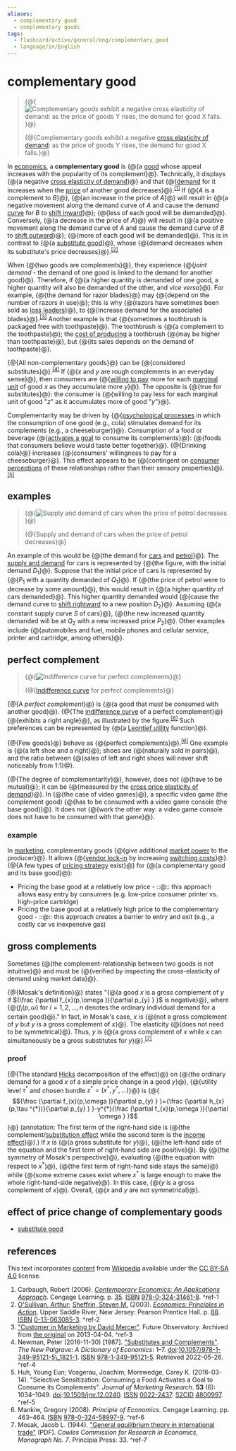 ```yaml
---
aliases:
  - complementary good
  - complementary goods
tags:
  - flashcard/active/general/eng/complementary_good
  - language/in/English
---
```


# complementary good

> {@{![Complementary goods exhibit a negative cross elasticity of demand: as the price of goods Y rises, the demand for good X falls.](../../archives/Wikimedia%20Commons/Cross%20elasticity%20of%20demand%20complements.svg)}@}
>
> {@{Complementary goods exhibit a negative [cross elasticity of demand](cross%20elasticity%20of%20demand.md): as the price of goods Y rises, the demand for good X falls.}@} <!--SR:!2025-11-17,284,330!2025-11-20,286,330-->

In [economics](economics.md), a __complementary good__ is {@{a [good](goods.md) whose appeal increases with the popularity of its complement}@}.<!-- <sup>\[_[further explanation needed](Wikipedia:Please%20clarify.md)_\]</sup> --> Technically, it displays {@{a negative [cross elasticity of demand](cross%20elasticity%20of%20demand.md)}@} and that {@{[demand](demand.md) for it increases when the [price](price.md) of another good decreases}@}.<sup>[\[1\]](#^ref-1)</sup> If {@{$A$ is a complement to $B$}@}, {@{an increase in the price of $A$}@} will result in {@{a negative movement along the demand curve of $A$ and cause the demand [curve](curve.md) for $B$ to [shift inward](demand%20curve.md#changes%20that%20decrease%20demand)}@}; {@{less of each good will be demanded}@}. Conversely, {@{a decrease in the price of $A$}@} will result in {@{a positive movement along the demand curve of $A$ and cause the demand curve of $B$ to [shift outward](demand%20curve.md#changes%20that%20increase%20demand)}@}; {@{more of each good will be demanded}@}. This is in contrast to {@{a [substitute good](substitute%20good.md)}@}, whose {@{demand decreases when its substitute's price decreases}@}.<sup>[\[2\]](#^ref-2)</sup> <!--SR:!2028-11-16,1139,350!2027-12-26,814,330!2025-11-11,278,330!2028-07-27,1050,350!2027-12-24,855,330!2027-07-04,722,330!2025-11-24,290,330!2025-11-06,275,330!2028-01-20,834,330!2025-10-16,257,330!2027-08-28,773,330!2025-10-31,25,372-->

When {@{two goods are complements}@}, they experience {@{_joint demand_ - the demand of one good is linked to the demand for another good}@}. Therefore, if {@{a higher quantity is demanded of one good, a higher quantity will also be demanded of the other, and _vice versa_}@}. For example, {@{the demand for razor blades}@} may {@{depend on the number of razors in use}@}; this is why {@{razors have sometimes been sold as [loss leaders](loss%20leader.md)}@}, to {@{increase demand for the associated blades}@}.<sup>[\[3\]](#^ref-3)</sup> Another example is that {@{sometimes a toothbrush is packaged free with toothpaste}@}. The toothbrush is {@{a complement to the toothpaste}@}; the [cost of producing](manufacturing%20cost.md) a toothbrush {@{may be higher than toothpaste}@}, but {@{its sales depends on the demand of toothpaste}@}. <!--SR:!2028-11-14,1137,350!2028-12-12,1159,350!2025-11-16,283,330!2025-10-21,261,330!2028-12-08,1154,350!2025-10-27,266,330!2027-07-21,735,330!2028-11-26,1147,350!2025-11-19,285,330!2027-04-26,682,330!2025-11-29,294,330-->

{@{All non-complementary goods}@} can be {@{considered substitutes}@}.<sup>[\[4\]](#^ref-4)</sup> If {@{$x$ and $y$ are rough complements in an everyday sense}@}, then consumers are {@{[willing to pay](willingness%20to%20pay.md) more for each [marginal unit](marginal%20product.md) of good $x$ as they accumulate more $y$}@}. The opposite is {@{true for substitutes}@}: the consumer is {@{willing to pay less for each marginal unit of good "$z$" as it accumulates more of good "$y$"}@}. <!--SR:!2025-10-17,258,330!2025-10-14,256,330!2025-11-23,289,330!2028-11-28,1148,350!2025-10-23,263,330!2028-09-30,1101,350-->

Complementarity may be driven by {@{[psychological processes](psychology.md) in which the consumption of one good \(e.g., cola\) stimulates demand for its complements \(e.g., a cheeseburger\)}@}. Consumption of a food or beverage {@{[activates a goal](goal%20setting.md) to consume its complements}@}: {@{foods that consumers believe would taste better together}@}. {@{Drinking cola}@} increases {@{consumers' willingness to pay for a cheeseburger}@}. This effect appears to be {@{contingent on [consumer perceptions](consumer%20behaviour.md) of these relationships rather than their sensory properties}@}.<sup>[\[5\]](#^ref-5)</sup> <!--SR:!2027-04-04,662,330!2028-10-23,1119,350!2028-11-11,1133,350!2027-05-23,699,330!2026-11-05,524,310!2025-11-29,294,330-->

## examples

> {@{![Supply and demand of cars when the price of petrol decreases](../../archives/Wikimedia%20Commons/Supply-and-demand.svg)}@}
>
> {@{Supply and demand of cars when the price of petrol decreases}@} <!--SR:!2025-10-20,260,330!2025-10-14,256,330-->

An example of this would be {@{the demand for [cars](car.md) and [petrol](gasoline.md)}@}. The [supply and demand](supply%20and%20demand.md) for cars is represented by {@{the figure, with the initial demand $D_{1}$}@}. Suppose that the initial price of cars is represented by {@{$P_{1}$ with a quantity demanded of $Q_{1}$}@}. If {@{the price of petrol were to decrease by some amount}@}, this would result in {@{a higher quantity of cars demanded}@}. This higher quantity demanded would {@{cause the demand curve to [shift rightward](demand%20curve.md#shift%20of%20a%20demand%20curve) to a new position $D_{2}$}@}. Assuming {@{a constant supply curve $S$ of cars}@}, {@{the new increased quantity demanded will be at $Q_{2}$ with a new increased price $P_{2}$}@}. Other examples include {@{automobiles and fuel, mobile phones and cellular service, printer and cartridge, among others}@}. <!--SR:!2028-09-19,1093,350!2025-11-13,280,330!2025-10-26,265,330!2025-11-23,289,330!2025-11-22,288,330!2028-12-20,1164,350!2028-10-09,1108,350!2025-11-28,293,330!2025-11-18,285,330-->

## perfect complement

> {@{![Indifference curve for perfect complements](../../archives/Wikimedia%20Commons/Indifference-curves-perfect-complements.svg)}@}
>
> {@{[Indifference curve](indifference%20curve.md) for perfect complements}@} <!--SR:!2025-10-25,264,330!2025-11-07,276,330-->

{@{A _perfect complement_}@} is {@{a good that _must_ be consumed with another good}@}. {@{The [indifference curve](indifference%20curve.md) of a perfect complement}@} {@{exhibits a right angle}@}, as illustrated by the figure.<sup>[\[6\]](#^ref-6)</sup> Such preferences can be represented by {@{a [Leontief utility](Leontief%20utilities.md) function}@}. <!--SR:!2028-12-10,1156,350!2025-11-21,287,330!2025-10-15,256,330!2028-11-22,1144,350!2025-10-19,183,270-->

{@{Few goods}@} behave as {@{perfect complements}@}.<sup>[\[6\]](#^ref-6)</sup> One example is {@{a left shoe and a right}@}; shoes are {@{naturally sold in pairs}@}, and the ratio between {@{sales of left and right shoes will never shift noticeably from 1:1}@}. <!--SR:!2025-11-28,293,330!2025-11-12,279,330!2028-09-25,1097,350!2028-09-26,1099,350!2028-11-06,1131,350-->

{@{The degree of complementarity}@}, however, does not {@{have to be mutual}@}; it can be {@{measured by the [cross price elasticity of demand](cross%20elasticity%20of%20demand.md)}@}. In {@{the case of video games}@}, a specific video game \(the complement good\) {@{has to be consumed with a video game console \(the base good\)}@}. It does not {@{work the other way: a video game console does not have to be consumed with that game}@}. <!--SR:!2025-10-28,267,330!2028-09-01,1078,350!2025-11-14,281,330!2028-11-21,1143,350!2028-12-23,1167,350!2025-11-29,294,330-->

### example

In [marketing](marketing.md), complementary goods {@{give additional [market power](market%20power.md) to the producer}@}. It allows {@{[vendor lock-in](vendor%20lock-in.md) by increasing [switching costs](switching%20barriers.md)}@}. {@{A few types of [pricing strategy](pricing%20strategies.md) exist}@} for {@{a complementary good and its base good}@}: <!--SR:!2028-10-06,1106,350!2027-08-29,764,330!2025-11-10,277,330!2025-11-24,290,330-->

- Pricing the base good at a relatively low price - ::@:: this approach allows easy entry by consumers \(e.g. low-price consumer printer vs. high-price cartridge\) <!--SR:!2027-09-09,783,330!2025-10-26,264,330-->
- Pricing the base good at a relatively high price to the complementary good - ::@:: this approach creates a barrier to entry and exit \(e.g., a costly car vs inexpensive gas\) <!--SR:!2025-11-17,283,330!2028-12-08,1156,350-->

## gross complements

Sometimes {@{the complement-relationship between two goods is not intuitive}@} and must be {@{verified by inspecting the cross-elasticity of demand using market data}@}. <!--SR:!2025-11-09,276,330!2027-12-04,798,330-->

{@{Mosak's definition}@} states "{@{a good $x$ is a gross complement of $y$ if ${\frac {\partial f_{x}(p,\omega )}{\partial p_{y} } }$ is negative}@}, where {@{$f_{i}(p,\omega )$ for $i=1,2,\ldots ,n$ denotes the ordinary individual demand for a certain good}@}." In fact, in Mosak's case, $x$ is {@{not a gross complement of $y$ but $y$ is a gross complement of $x$}@}. The elasticity {@{does not need to be symmetrical}@}. Thus, $y$ is {@{a gross complement of $x$ while $x$ can simultaneously be a gross substitutes for $y$}@}.<sup>[\[7\]](#^ref-7)</sup> <!--SR:!2025-10-18,259,330!2028-12-19,1164,350!2027-10-08,808,330!2028-11-13,1137,350!2028-08-09,1060,350!2025-11-29,294,330-->

### proof

{@{The standard [Hicks](John%20Hicks.md) decomposition of the effect}@} on {@{the ordinary demand for a good $x$ of a simple price change in a good $y$}@}, {@{utility level $\tau ^{*}$ and chosen bundle $z^{*}=(x^{*},y^{*},\dots )$}@} is {@{$${\frac {\partial f_{x}(p,\omega )}{\partial p_{y} } }={\frac {\partial h_{x}(p,\tau ^{*})}{\partial p_{y} } }-y^{*}{\frac {\partial f_{x}(p,\omega )}{\partial \omega } }$$}@} (annotation: The first term of the right-hand side is {@{the complement/[substitution effect](substitution%20effect.md) while the second term is the [income effect](consumer%20choice.md#income%20effect)}@}.) If $x$ is {@{a gross substitute for $y$}@}, {@{the left-hand side of the equation and the first term of right-hand side are positive}@}. By {@{the symmetry of Mosak's perspective}@}, evaluating {@{the equation with respect to $x^{*}$}@}, {@{the first term of right-hand side stays the same}@} while {@{some extreme cases exist where $x^{*}$ is large enough to make the whole right-hand-side negative}@}. In this case, {@{$y$ is a gross complement of $x$}@}. Overall, {@{$x$ and $y$ are not symmetrical}@}. <!--SR:!2028-07-29,1051,350!2027-06-15,716,330!2028-09-06,1083,350!2026-06-14,380,290!2026-06-11,430,310!2025-11-29,294,330!2026-11-01,501,310!2027-06-30,719,330!2025-11-27,292,330!2027-06-12,646,310!2025-10-22,262,330!2028-12-14,1161,350!2028-12-11,1157,350-->

## effect of price change of complementary goods

- [substitute good](substitute%20good.md)

## references

This text incorporates [content](https://en.wikipedia.org/wiki/complementary_good) from [Wikipedia](Wikipedia.md) available under the [CC BY-SA 4.0](https://creativecommons.org/licenses/by-sa/4.0/) license.

1. Carbaugh, Robert \(2006\). [_Contemporary Economics: An Applications Approach_](https://archive.org/details/contemporaryecon00robe/page/35). Cengage Learning. p. [35](https://archive.org/details/contemporaryecon00robe/page/35). [ISBN](ISBN.md) [978-0-324-31461-8](https://en.wikipedia.org/wiki/Special:BookSources/978-0-324-31461-8). <a id="^ref-1"></a>^ref-1
2. [O'Sullivan, Arthur](Arthur%20O'Sullivan%20(economist).md); [Sheffrin, Steven M.](Steven%20M.%20Sheffrin.md) \(2003\). [_Economics: Principles in Action_](https://archive.org/details/economicsprincip00osul). Upper Saddle River, New Jersey: Pearson Prentice Hall. p. [88](https://archive.org/details/economicsprincip00osul/page/n104). [ISBN](ISBN.md) [0-13-063085-3](https://en.wikipedia.org/wiki/Special:BookSources/0-13-063085-3). <a id="^ref-2"></a>^ref-2
3. ["Customer in Marketing by David Mercer"](https://web.archive.org/web/20130404042855/http://futureobservatory.dyndns.org/9432.htm). Future Observatory. Archived from [the original](http://futureobservatory.dyndns.org/9432.htm) on 2013-04-04. <a id="^ref-3"></a>^ref-3
4. Newman, Peter \(2016-11-30\) \[1987\]. ["Substitutes and Complements"](https://link.springer.com/referenceworkentry/10.1057/978-1-349-95121-5_1821-1?page=1). _The New Palgrave: A Dictionary of Economics_: 1–7. [doi](digital%20object%20identifier.md):[10.1057/978-1-349-95121-5\\_1821-1](https://doi.org/10.1057%2F978-1-349-95121-5_1821-1). [ISBN](ISBN.md) [978-1-349-95121-5](https://en.wikipedia.org/wiki/Special:BookSources/978-1-349-95121-5). Retrieved 2022-05-26. <a id="^ref-4"></a>^ref-4
5. Huh, Young Eun; Vosgerau, Joachim; Morewedge, Carey K. \(2016-03-14\). "Selective Sensitization: Consuming a Food Activates a Goal to Consume its Complements". _Journal of Marketing Research_. __53__ \(6\): 1034–1049. [doi](digital%20object%20identifier.md):[10.1509/jmr.12.0240](https://doi.org/10.1509%2Fjmr.12.0240). [ISSN](ISSN.md) [0022-2437](https://search.worldcat.org/issn/0022-2437). [S2CID](Semantic%20Scholar.md#S2CID) [4800997](https://api.semanticscholar.org/CorpusID:4800997). <a id="^ref-5"></a>^ref-5
6. Mankiw, Gregory \(2008\). _Principle of Economics_. Cengage Learning. pp. 463–464. [ISBN](ISBN.md) [978-0-324-58997-9](https://en.wikipedia.org/wiki/Special:BookSources/978-0-324-58997-9). <a id="^ref-6"></a>^ref-6
7. Mosak, Jacob L. \(1944\). ["General equilibrium theory in international trade"](https://dspace.gipe.ac.in/xmlui/bitstream/handle/10973/38888/GIPE-014030.pdf?sequence=3) \(PDF\). _Cowles Commission for Research in Economics, Monograph No. 7_. Principia Press: 33. <a id="^ref-7"></a>^ref-7
